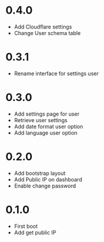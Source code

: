 # 0.4.0
+ Add Cloudflare settings
+ Change User schema table

# 0.3.1
+ Rename interface for settings user

# 0.3.0
+ Add settings page for user
+ Retrieve user settings
+ Add date format user option
+ Add language user option

# 0.2.0
+ Add bootstrap layout
+ Add Public IP on dashboard
+ Enable change password

# 0.1.0
+ First boot
+ Add get public IP